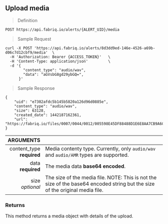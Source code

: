 ## Upload media

> Definition

```text
POST https://api.fabriq.io/alerts/{ALERT_UID}/media
```

> Sample Request

```shell
curl -X POST 'https://api.fabriq.io/alerts/8d3dd9ed-146e-4526-a69b-d06c7d12cbf9/media'  \
  -H 'Authorization: Bearer {ACCESS_TOKEN}'   \
  -H 'Content-Type: application/json'         \
  -d '{                                        
        "content_type": "audio/wav",
        "data": "aGVsbG8gd29ybGQ=",
      }'
```

> Sample Response

```text
{
    "uid": "e7302afdc5b145b5820a126d96d0885e",
    "content_type": "audio/wav",
    "size": 63128,
    "created_date": 1442187162361,
    "url": "https://fabriq.io/files/0007/0044/0012/005598E45DF88488D1E6E8AA7CB9A6CC2E77"
}
```

ARGUMENTS ||
---------:        | -----------
content_type <br>**required**  | Media contenty type. Currently, only `audio/wav` and `audio/AMR` types are supported.
data <br>**required**  | The media data <b>base64 encoded</b>.
size <br>*optional*  | The size of the media file.  NOTE: This is not the size of the base64 encoded string but the size of the original media file.


### Returns
This method returns a media object with details of the upload.
